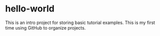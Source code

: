 # hello-world
This is an intro project for storing basic tutorial examples.
This is my first time using GitHub to organize projects. 
